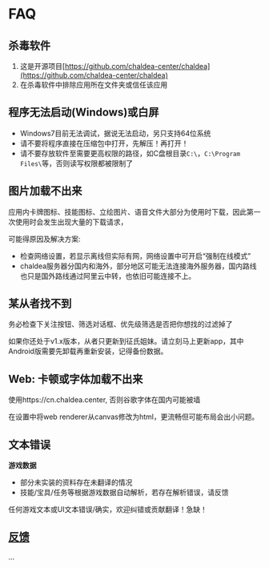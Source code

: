 # FAQ

## 杀毒软件
1. 这是开源项目[https://github.com/chaldea-center/chaldea](https://github.com/chaldea-center/chaldea)
2. 在杀毒软件中排除应用所在文件夹或信任该应用

## 程序无法启动(Windows)或白屏
- Windows7目前无法调试，据说无法启动，另只支持64位系统
- 请不要将程序直接在压缩包中打开，先解压！再打开！
- 请不要存放软件至需要更高权限的路径，如C盘根目录`C:\`，`C:\Program Files\`等，否则读写权限都被限制了

## 图片加载不出来
应用内卡牌图标、技能图标、立绘图片、语音文件大部分为使用时下载，因此第一次使用时会发生出现大量的下载请求，

可能得原因及解决方案:
- 检查网络设置，若显示离线但实际有网，网络设置中可开启“强制在线模式”
- chaldea服务器分国内和海外，部分地区可能无法连接海外服务器，国内路线也只是国外路线通过阿里云中转，也依旧可能连接不上。

## 某从者找不到
务必检查下关注按钮、筛选对话框、优先级筛选是否把你想找的过滤掉了

如果你还处于v1.x版本，从者只更新到征氏姐妹。请立刻马上更新app，其中Android版需要先卸载再重新安装，记得备份数据。

## Web: 卡顿或字体加载不出来
使用https://cn.chaldea.center, 否则谷歌字体在国内可能被墙

在设置中将web renderer从canvas修改为html，更流畅但可能布局会出小问题。

## 文本错误

**游戏数据**
- 部分未实装的资料存在未翻译的情况
- 技能/宝具/任务等根据游戏数据自动解析，若存在解析错误，请反馈

任何游戏文本或UI文本错误/确实，欢迎纠错或贡献翻译！急缺！

## [反馈](./feedback.md)
...
